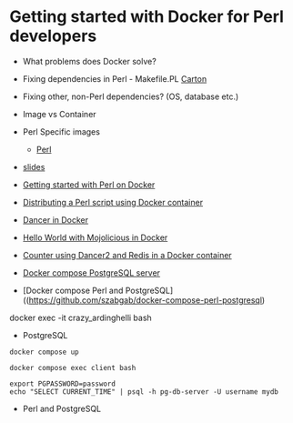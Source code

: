 # Getting started with Docker for Perl developers

* What problems does Docker solve?

* Fixing dependencies in Perl - Makefile.PL  [Carton](https://metacpan.org/dist/Carton)

* Fixing other, non-Perl dependencies? (OS, database etc.)

* Image vs Container

* Perl Specific images
    * [Perl](https://hub.docker.com/_/perl)

* [slides](https://code-maven.com/slides/docker/perl)

* [Getting started with Perl on Docker](https://perlmaven.com/getting-started-with-perl-on-docker)
* [Distributing a Perl script using Docker container](https://perlmaven.com/distributing-perl-script-using-docker)
* [Dancer in Docker](https://perlmaven.com/dancer-in-docker)
* [Hello World with Mojolicious in Docker](https://perlmaven.com/hello-world-with-mojolicious-in-docker)
* [Counter using Dancer2 and Redis in a Docker container](https://perlmaven.com/counter-dancer2-redis-docker)



* [Docker compose PostgreSQL server](https://code-maven.com/slides/docker/docker-compose-postgresql-server)


* [Docker compose Perl and PostgreSQL]((https://github.com/szabgab/docker-compose-perl-postgresql)


docker exec -it crazy_ardinghelli bash


* PostgreSQL

```
docker compose up
```

```
docker compose exec client bash

export PGPASSWORD=password
echo "SELECT CURRENT_TIME" | psql -h pg-db-server -U username mydb
```


* Perl and PostgreSQL
